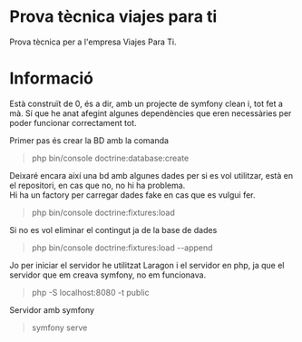 # Prova tècnica viajes para ti
Prova tècnica per a l'empresa Viajes Para Ti.

# Informació

Està construït de 0, és a dir, amb un projecte de symfony clean i, tot fet a mà.
Sí que he anat afegint algunes dependències que eren necessàries per poder funcionar correctament tot.

Primer pas és crear la BD amb la comanda
> php bin/console doctrine:database:create

Deixaré encara així una bd amb algunes dades per si es vol utilitzar, està en el repositori, en cas que no, no hi ha problema.  
Hi ha un factory per carregar dades fake en cas que es vulgui fer.
> php bin/console doctrine:fixtures:load

Si no es vol eliminar el contingut ja de la base de dades
> php bin/console doctrine:fixtures:load --append  

Jo per iniciar el servidor he utilitzat Laragon i el servidor en php, ja que el servidor que em creava symfony, no em funcionava.
> php -S localhost:8080 -t public

Servidor amb symfony
> symfony serve

